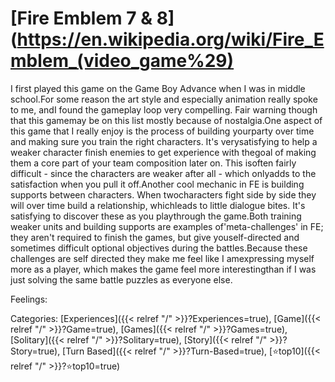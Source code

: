 # [Fire Emblem 7 & 8](https://en.wikipedia.org/wiki/Fire_Emblem_(video_game%29)

I first played this game on the Game Boy Advance when I was in middle school.For some reason the art style and especially animation really spoke to me, andI found the gameplay loop very compelling. Fair warning though that this gamemay be on this list mostly because of nostalgia.One aspect of this game that I really enjoy is the process of building yourparty over time and making sure you train the right characters. It's verysatisfying to help a weaker character finish enemies to get experience with thegoal of making them a core part of your team composition later on. This isoften fairly difficult - since the characters are weaker after all - which onlyadds to the satisfaction when you pull it off.Another cool mechanic in FE is building supports between characters. When twocharacters fight side by side they will over time build a relationship, whichleads to little dialogue bites. It's satisfying to discover these as you playthrough the game.Both training weaker units and building supports are examples of'meta-challenges' in FE; they aren't required to finish the games, but give youself-directed and sometimes difficult optional objectives during the battles.Because these challenges are self directed they make me feel like I amexpressing myself more as a player, which makes the game feel more interestingthan if I was just solving the same battle puzzles as everyone else.

Feelings:

Categories: [Experiences]({{< relref "/" >}}?Experiences=true),
[Game]({{< relref "/" >}}?Game=true),
[Games]({{< relref "/" >}}?Games=true),
[Solitary]({{< relref "/" >}}?Solitary=true),
[Story]({{< relref "/" >}}?Story=true),
[Turn Based]({{< relref "/" >}}?Turn-Based=true),
[⭐top10]({{< relref "/" >}}?⭐top10=true)